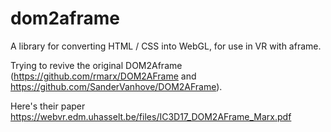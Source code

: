 # dom2aframe

A library for converting HTML / CSS into WebGL, for use in VR with aframe.

Trying to revive the original DOM2Aframe (https://github.com/rmarx/DOM2AFrame and https://github.com/SanderVanhove/DOM2AFrame).

Here's their paper https://webvr.edm.uhasselt.be/files/IC3D17_DOM2AFrame_Marx.pdf
